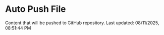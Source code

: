 # Auto Push File

Content that will be pushed to GitHub repository.
Last updated: 08/11/2025, 08:51:44 PM